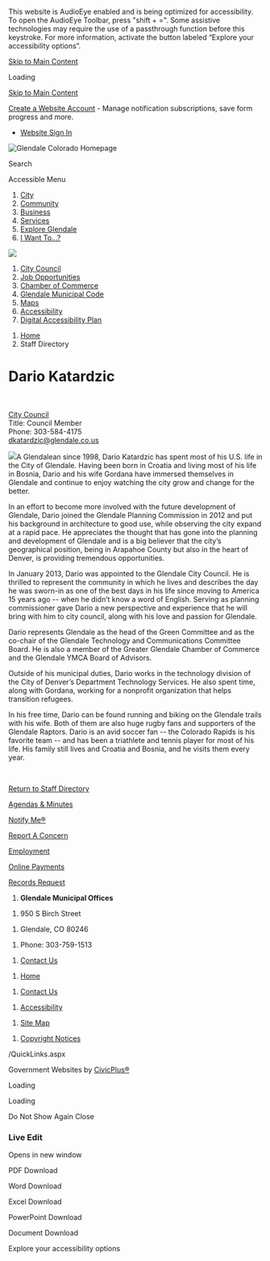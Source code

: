 This website is AudioEye enabled and is being optimized for accessibility. To open the AudioEye Toolbar, press "shift + =". Some assistive technologies may require the use of a passthrough function before this keystroke. For more information, activate the button labeled “Explore your accessibility options”.

[Skip to Main Content](https://www.glendale.co.us/directory.aspx?EID=6%2F)

Loading

[Skip to Main Content](https://www.glendale.co.us/directory.aspx?EID=6%2F)

[Create a Website Account](https://www.glendale.co.us/MyAccount/ProfileCreate) - Manage notification subscriptions, save form progress and more.   

- [Website Sign In](https://www.glendale.co.us/MyAccount)

![Glendale Colorado Homepage](https://www.glendale.co.us/ImageRepository/Document?documentID=1477)

Search

Accessible Menu

1. [City](https://www.glendale.co.us/101/City)
2. [Community](https://www.glendale.co.us/222/Community)
3. [Business](https://www.glendale.co.us/93/Business)
4. [Services](https://www.glendale.co.us/250/Services)
5. [Explore Glendale](https://www.glendale.co.us/238/Explore-Glendale)
6. [I Want To...?](https://www.glendale.co.us/260/I-Want-To)

<!--THE END-->

![](https://www.glendale.co.us/ImageRepository/Document?documentID=1513)

1. [City Council](https://www.glendale.co.us/102/City-Council)
2. [Job Opportunities](https://www.glendale.co.us/Jobs.aspx)
3. [Chamber of Commerce](https://www.ggchamber.com)
4. [Glendale Municipal Code](https://www.codepublishing.com/co/glendale)
5. [Maps](https://www.glendale.co.us/223/Area-Maps)
6. [Accessibility](https://www.glendale.co.us/442/Accessibility)
7. [Digital Accessibility Plan](https://www.glendale.co.us/463/Digital-Accessibility-Plan)

<!--THE END-->

1. [Home](https://www.glendale.co.us)
2. Staff Directory

# Dario Katardzic

 

[City Council](https://www.glendale.co.us/Directory.aspx?DID=4)  
Title: Council Member  
Phone: 303-584-4175  
[dkatardzic@glendale.co.us](mailto:dkatardzic@glendale.co.us)

![](https://www.glendale.co.us/images/CityDirectory/4/DarioKatardzic_thumb320.jpg)A Glendalean since 1998, Dario Katardzic has spent most of his U.S. life in the City of Glendale. Having been born in Croatia and living most of his life in Bosnia, Dario and his wife Gordana have immersed themselves in Glendale and continue to enjoy watching the city grow and change for the better.

In an effort to become more involved with the future development of Glendale, Dario joined the Glendale Planning Commission in 2012 and put his background in architecture to good use, while observing the city expand at a rapid pace. He appreciates the thought that has gone into the planning and development of Glendale and is a big believer that the city’s geographical position, being in Arapahoe County but also in the heart of Denver, is providing tremendous opportunities.

In January 2013, Dario was appointed to the Glendale City Council. He is thrilled to represent the community in which he lives and describes the day he was sworn-in as one of the best days in his life since moving to America 15 years ago -- when he didn’t know a word of English. Serving as planning commissioner gave Dario a new perspective and experience that he will bring with him to city council, along with his love and passion for Glendale.

Dario represents Glendale as the head of the Green Committee and as the co-chair of the Glendale Technology and Communications Committee Board. He is also a member of the Greater Glendale Chamber of Commerce and the Glendale YMCA Board of Advisors.

Outside of his municipal duties, Dario works in the technology division of the City of Denver’s Department Technology Services. He also spent time, along with Gordana, working for a nonprofit organization that helps transition refugees.

In his free time, Dario can be found running and biking on the Glendale trails with his wife. Both of them are also huge rugby fans and supporters of the Glendale Raptors. Dario is an avid soccer fan -- the Colorado Rapids is his favorite team -- and has been a triathlete and tennis player for most of his life. His family still lives and Croatia and Bosnia, and he visits them every year.

 

[Return to Staff Directory](https://www.glendale.co.us/Directory.aspx)

[Agendas &amp; Minutes](https://www.glendale.co.us/AgendaCenter)

[Notify Me®](https://www.glendale.co.us/list.aspx)

[Report A Concern](https://www.glendale.co.us/requesttracker.aspx)

[Employment](https://jobs.glendale.co.us)

[Online Payments](https://www.glendale.co.us/431/3951/Online-Payments)

[Records Request](https://cityofglendalecopd.nextrequest.com)

<!--THE END-->

1. **Glendale Municipal Offices**

<!--THE END-->

1. 950 S Birch Street

<!--THE END-->

1. Glendale, CO 80246

<!--THE END-->

1. Phone: 303-759-1513

<!--THE END-->

1. [Contact Us](https://www.glendale.co.us)

<!--THE END-->

1. [Home](https://www.glendale.co.us)

<!--THE END-->

1. [Contact Us](https://www.glendale.co.us/directory.aspx)

<!--THE END-->

1. [Accessibility](https://www.glendale.co.us/442/Accessibility)

<!--THE END-->

1. [Site Map](https://www.glendale.co.us/sitemap)

<!--THE END-->

1. [Copyright Notices](https://www.glendale.co.us/site/copyright)

/QuickLinks.aspx

Government Websites by [CivicPlus®](https://connect.civicplus.com/referral)

Loading

Loading

Do Not Show Again Close

### Live Edit

Opens in new window

PDF Download

Word Download

Excel Download

PowerPoint Download

Document Download

Explore your accessibility options